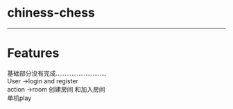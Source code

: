 # chiness-chess

------------------------


# Features
  基础部分没有完成.............................<br>
  User ->login and register<br>
  action ->room  创建房间 和加入房间 <br>
  单机play
  
# 